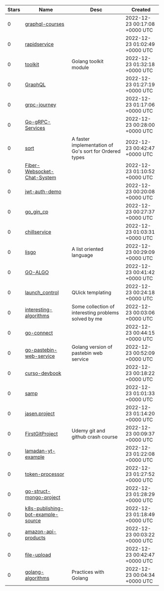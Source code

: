 | Stars | Name | Desc | Created | 
| ----- | ------- | ------------- | ------------- |
| 0 | [graphql-courses](https://github.com/SergioVenicio/graphql-courses) |  | 2022-12-23 00:17:08 +0000 UTC |
| 0 | [rapidservice](https://github.com/dbcentric/rapidservice) |  | 2022-12-23 01:02:49 +0000 UTC |
| 0 | [toolkit](https://github.com/oscar-mgh/toolkit) | Golang toolkit module | 2022-12-23 01:32:18 +0000 UTC |
| 0 | [GraphQL](https://github.com/limaantonio/GraphQL) |  | 2022-12-23 01:27:19 +0000 UTC |
| 0 | [grpc-journey](https://github.com/azmanabdlh/grpc-journey) |  | 2022-12-23 01:17:06 +0000 UTC |
| 0 | [Go-gRPC-Services](https://github.com/Raphael-Jin/Go-gRPC-Services) |  | 2022-12-23 00:28:00 +0000 UTC |
| 0 | [sort](https://github.com/jordan-bonecutter/sort) | A faster implementation of Go's sort for Ordered types | 2022-12-23 00:42:47 +0000 UTC |
| 0 | [Fiber-Websocket-Chat-System](https://github.com/hosseinmirzapur/Fiber-Websocket-Chat-System) |  | 2022-12-23 01:10:52 +0000 UTC |
| 0 | [jwt-auth-demo](https://github.com/finest08/jwt-auth-demo) |  | 2022-12-23 00:20:08 +0000 UTC |
| 0 | [go_gin_cp](https://github.com/eltsovaad/go_gin_cp) |  | 2022-12-23 00:27:37 +0000 UTC |
| 0 | [chillservice](https://github.com/dbcentric/chillservice) |  | 2022-12-23 01:03:31 +0000 UTC |
| 0 | [lisgo](https://github.com/raff/lisgo) | A list oriented language | 2022-12-23 00:29:09 +0000 UTC |
| 0 | [GO-ALGO](https://github.com/AlexandreByDefault/GO-ALGO) |  | 2022-12-23 00:41:42 +0000 UTC |
| 0 | [launch_control](https://github.com/sam1294/launch_control) | QUick templating | 2022-12-23 00:24:18 +0000 UTC |
| 0 | [interesting-algorithms](https://github.com/Yuno-obsessed/interesting-algorithms) | Some collection of interesting problems solved by me | 2022-12-23 00:03:06 +0000 UTC |
| 0 | [go-connect](https://github.com/finest08/go-connect) |  | 2022-12-23 00:44:15 +0000 UTC |
| 0 | [go-pastebin-web-service](https://github.com/mehkey/go-pastebin-web-service) | Golang version of pastebin web service  | 2022-12-23 00:52:09 +0000 UTC |
| 0 | [curso-devbook](https://github.com/Codigoquatro/curso-devbook) |  | 2022-12-23 00:18:22 +0000 UTC |
| 0 | [samp](https://github.com/hopekali04/samp) |  | 2022-12-23 01:01:33 +0000 UTC |
| 0 | [jasen.project](https://github.com/jasenyun/jasen.project) |  | 2022-12-23 01:14:20 +0000 UTC |
| 0 | [FirstGitProject](https://github.com/jbattistella/FirstGitProject) | Udemy git and github crash course | 2022-12-23 00:09:37 +0000 UTC |
| 0 | [lamadan-yt-example](https://github.com/menuser/lamadan-yt-example) |  | 2022-12-23 01:22:08 +0000 UTC |
| 0 | [token-processor](https://github.com/moms-spaghetti/token-processor) |  | 2022-12-23 01:27:52 +0000 UTC |
| 0 | [go-struct-mongo-project](https://github.com/carlosbridi/go-struct-mongo-project) |  | 2022-12-23 01:28:29 +0000 UTC |
| 0 | [k8s-publishing-bot-example-source](https://github.com/zdunecki/k8s-publishing-bot-example-source) |  | 2022-12-23 01:18:49 +0000 UTC |
| 0 | [amazon-api-products](https://github.com/HyugoDev/amazon-api-products) |  | 2022-12-23 00:03:22 +0000 UTC |
| 0 | [file-upload](https://github.com/akitomonam/file-upload) |  | 2022-12-23 00:42:47 +0000 UTC |
| 0 | [golang-algorithms](https://github.com/JoseAlavares/golang-algorithms) | Practices with Golang | 2022-12-23 00:04:34 +0000 UTC |

